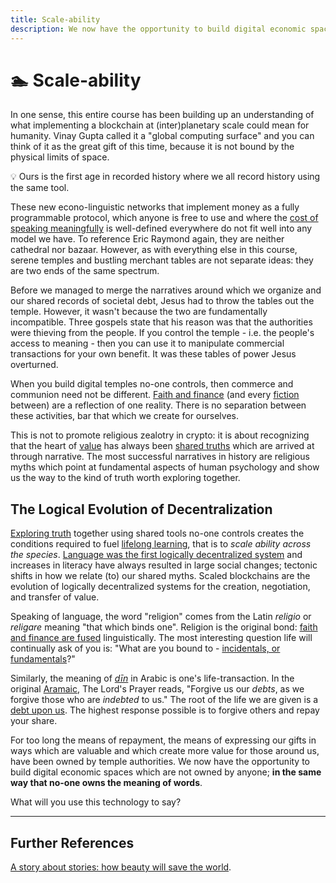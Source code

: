 ```yaml
---
title: Scale-ability
description: We now have the opportunity to build digital economic spaces which are not owned by anyone; in the same way that no-one owns the meaning of words. What will you use this technology to say?
---
```


# 🏊 Scale-ability

In one sense, this entire course has been building up an understanding of what implementing a blockchain at (inter)planetary scale could mean for humanity. Vinay Gupta called it a "global computing surface" and you can think of it as the great gift of this time, because it is not bound by the physical limits of space.

<div class="lightbulb">
💡 Ours is the first age in recorded history where we all record history using the same tool.
</div>

These new econo-linguistic networks that implement money as a fully programmable protocol, which anyone is free to use and where the [cost of speaking meaningfully](../../module-2/money-speech/#magic-internet-meaning) is well-defined everywhere do not fit well into any model we have. To reference Eric Raymond again, they are neither cathedral nor bazaar. However, as with everything else in this course, serene temples and bustling merchant tables are not separate ideas: they are two ends of the same spectrum. 

Before we managed to merge the narratives around which we organize and our shared records of societal debt, Jesus had to throw the tables out the temple. However, it wasn't because the two are fundamentally incompatible. Three gospels state that his reason was that the authorities were thieving from the people. If you control the temple - i.e. the people's access to meaning - then you can use it to manipulate commercial transactions for your own benefit. It was these tables of power Jesus overturned.

When you build digital temples no-one controls, then commerce and communion need not be different. [Faith and finance](../../module-1/playdough-protocols/#faith-and-finance) (and every [fiction](../../module-1/value/#consensus) between) are a reflection of one reality. There is no separation between these activities, bar that which we create for ourselves.

This is not to promote religious zealotry in crypto: it is about recognizing that the heart of [value](../../module-1/value/) has always been [shared truths](../../module-0/trust/) which are arrived at through narrative. The most successful narratives in history are religious myths which point at fundamental aspects of human psychology and show us the way to the kind of truth worth exploring together. 

## The Logical Evolution of Decentralization

[Exploring truth](../../module-5/reveal-theuniverse/#the-value-of-truth) together using shared tools no-one controls creates the conditions required to fuel [lifelong learning](../../module-6/learn), that is to *scale ability across the species*. <a href="https://medium.com/@VitalikButerin/the-meaning-of-decentralization-a0c92b76a274" target="_blank">Language was the first logically decentralized system</a> and increases in literacy have always resulted in large social changes; tectonic shifts in how we relate (to) our shared myths. Scaled blockchains are the evolution of logically decentralized systems for the creation, negotiation, and transfer of value.

Speaking of language, the word "religion" comes from the Latin *religio* or *religare* meaning "that which binds one". Religion is the original bond: [faith and finance are fused](../../module-2/debt/#debt-and-morality) linguistically. The most interesting question life will continually ask of you is: "What are you bound to - [incidentals, or fundamentals](../../module-0/conversation/#brief)?"

Similarly, the meaning of *<a href="https://en.wikipedia.org/wiki/Din_(Arabic)" target="_blank">dīn</a>* in Arabic is one's life-transaction. In the original <a href="https://www.youtube.com/watch?v=-an6hvx6o-c&list=PL5ClmaG2tnPNgqWDBGCWAQxD0sYpbfPRK&index=30" target="_blank">Aramaic</a>, The Lord's Prayer reads, "Forgive us our *debts*, as we forgive those who are *indebted* to us." The root of the life we are given is a [debt upon us](../../module-2/debt/#debt-and-morality). The highest response possible is to forgive others and repay your share.

For too long the means of repayment, the means of expressing our gifts in ways which are valuable and which create more value for those around us, have been owned by temple authorities. We now have the opportunity to build digital economic spaces which are not owned by anyone; **in the same way that no-one owns the meaning of words**. 

What will you use this technology to say?

---

## Further References

<a href="https://www.youtube.com/watch?v=LwLP62fL83k&list=PL5ClmaG2tnPNgqWDBGCWAQxD0sYpbfPRK&index=33" target="_blank">A story about stories: how beauty will save the world</a>.